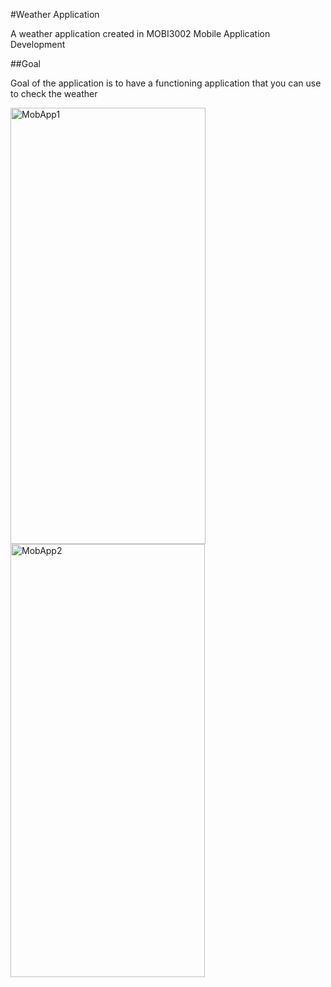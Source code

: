 #Weather Application

A weather application created in MOBI3002 Mobile Application Development

##Goal

Goal of the application is to have a functioning application that you can use to check the weather

<img width="312" height="698" alt="MobApp1" src="https://github.com/user-attachments/assets/e76942c6-a0d1-4655-be50-8241d54f128e" /><img width="311" height="693" alt="MobApp2" src="https://github.com/user-attachments/assets/8cb963e0-d62f-4a83-af28-e32c48cbcd16" />

